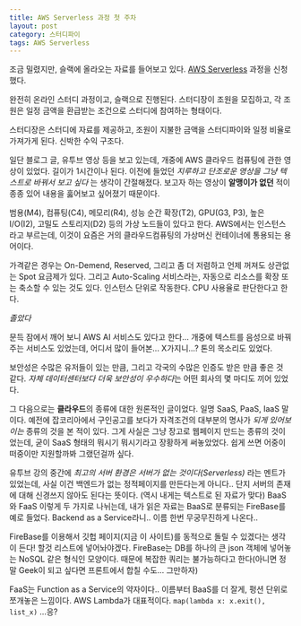 ```yaml
---
title: AWS Serverless 과정 첫 주차
layout: post
category: 스터디파이
tags: AWS Serverless
---
```


조금 밀렸지만, 슬랙에 올라오는 자료를 들어보고 있다. [AWS Serverless](https://studypie.co/ko/course/aws_serverless) 과정을 신청했다.

완전히 온라인 스터디 과정이고, 슬랙으로 진행된다. 스터디장이 조원을 모집하고, 각 조원은 일정 금액을 환급받는 조건으로 스터디에 참여하는 형태이다.

스터디장은 스터디에 자료를 제공하고, 조원이 지불한 금액을 스터디파이와 일정 비율로 가져가게 된다. 신박한 수익 구조다.

일단 블로그 글, 유투브 영상 등을 보고 있는데, 개중에 AWS 클라우드 컴퓨팅에 관한 영상이 있었다. 길이가 1시간이나 된다. 이전에 들었던 *지루하고 단조로운 영상을 그냥 텍스트로 바꿔서 보고 싶다* 는 생각이 간절해졌다. 보고자 하는 영상이 **알맹이가 없던** 적이 종종 있어 내용을 훓어보고 싶어졌기 때문이다.

범용(M4), 컴퓨팅(C4), 메모리(R4), 성능 순간 확장(T2), GPU(G3, P3), 높은 I/O(I2), 고밀도 스토리지(D2) 등의 가상 노드들이 있다고 한다. AWS에서는 인스턴스라고 부르는데, 이것이 요즘은 거의 클라우드컴퓨팅의 가상머신 컨테이너에 통용되는 용어이다.

가격같은 경우는 On-Demend, Reserved, 그리고 좀 더 저렴하고 언제 꺼져도 상관없는 Spot 요금제가 있다. 그리고 Auto-Scaling 서비스라는, 자동으로 리소스를 확장 또는 축소할 수 있는 것도 있다. 인스턴스 단위로 작동한다. CPU 사용율로 판단한다고 한다.

*졸았다*

문득 잠에서 깨어 보니 AWS AI 서비스도 있다고 한다... 개중에 텍스트를 음성으로 바꿔주는 서비스도 있었는데, 어디서 많이 들어본... X가지니...? 톤의 목소리도 있었다. 

보안성은 수많은 유저들이 있는 만큼, 그리고 각국의 수많은 인증도 받은 만큼 좋은 것 같다. *자체 데이터센터보다 더욱 보안성이 우수하다*는 어떤 회사의 몇 마디도 끼어 있었다.

그 다음으로는 **클라우드**의 종류에 대한 원론적인 글이었다. 일명 SaaS, PaaS, IaaS 말이다. 예전에 잡코리아에서 구인공고를 보다가 자격조건의 대부분의 명사가 *되게 있어보이는* 종류의 것을 본 적이 있다.  그게 사실은 그냥 장고로 웹페이지 만드는 종류의 것이었는데, 굳이 SaaS 형태의 뭐시기 뭐시기라고 장황하게 써놓았었다. 쉽게 쓰면 어중이떠중이만 지원할까봐 그랬던걸까 싶다.

유투브 강의 중간에 *최고의 서버 환경은 서버가 없는 것이다(Serverless)* 라는 멘트가 있었는데, 사실 이건 백엔드가 없는 정적페이지를 만든다는게 아니다.. 단지 서버의 존재에 대해 신경쓰지 않아도 된다는 뜻이다. (역시 내게는 텍스트로 된 자료가 맞다) BaaS와 FaaS 이렇게 두 가지로 나뉘는데, 내가 읽은 자료는 BaaS로 분류되는 FireBase를 예로 들었다. Backend as a Service라니.. 이름 한번 무궁무진하게 나온다..

FireBase를 이용해서 깃헙 페이지(지금 이 사이트)를 동적으로 돌릴 수 있겠다는 생각이 든다! 할것 리스트에 넣어놔야겠다. FireBase는 DB를 하나의 큰 json 객체에 넣어놓는 NoSQL 같은 형식인 모양이다. 때문에 복잡한 쿼리는 불가능하다고 한다(아니면 정말 Geek이 되고 싶다면 프론트에서 합칠 수도... 그만하자)

FaaS는 Function as a Service의 약자이다.. 이름부터 BaaS를 더 잘게, 펑션 단위로 쪼개놓은 느낌이다. AWS Lambda가 대표적이다. `map(lambda x: x.exit(), list_x)` ...응?
